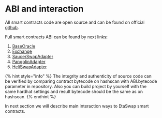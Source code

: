 # ABI and interaction

All smart contracts code are open source and can be found on official [github](https://github.com/EtaSwap).

Full smart contracts ABI can be found by next links:

1. [BaseOracle](https://github.com/EtaSwap/etaswap-smart-contracts/blob/master/artifacts/contracts/oracles/OracleBase.sol/OracleBase.json)
2. [Exchange](https://github.com/EtaSwap/etaswap-smart-contracts/blob/master/artifacts/contracts/Exchange.sol/Exchange.json)
3. [SaucerSwapAdapter](https://github.com/EtaSwap/etaswap-smart-contracts/blob/master/artifacts/contracts/adapters/SaucerSwapAdapter.sol/SaucerSwapAdapter.json)
4. [PangolinAdapter](https://github.com/EtaSwap/etaswap-smart-contracts/blob/master/artifacts/contracts/adapters/PangolinAdapter.sol/PangolinAdapter.json)
5. [HeliSwapAdapter](https://github.com/EtaSwap/etaswap-smart-contracts/blob/master/artifacts/contracts/adapters/HeliSwapAdapter.sol/HeliSwapAdapter.json)

{% hint style="info" %}
The integrity and authenticity of source code can be verified by comparing contract bytecode on hashscan with ABI.bytecode parameter in repository. Also you can build project by yourself with the same hardhat settings and result bytecode should be the same as on hashscan.
{% endhint %}

In next section we will describe main interaction ways to EtaSwap smart contracts.
